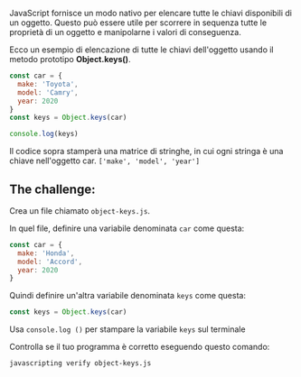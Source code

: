 JavaScript fornisce un modo nativo per elencare tutte le chiavi disponibili di un oggetto. Questo può essere utile per scorrere in sequenza tutte le proprietà di un oggetto e manipolarne i valori di conseguenza.

Ecco un esempio di elencazione di tutte le chiavi dell'oggetto usando il metodo prototipo **Object.keys()**.

```js
const car = {
  make: 'Toyota',
  model: 'Camry',
  year: 2020
}
const keys = Object.keys(car)

console.log(keys)
```

Il codice sopra stamperà una matrice di stringhe, in cui ogni stringa è una chiave nell'oggetto car. `['make', 'model', 'year']`

## The challenge:

Crea un file chiamato `object-keys.js`.

In quel file, definire una variabile denominata `car` come questa:

```js
const car = {
  make: 'Honda',
  model: 'Accord',
  year: 2020
}
```

Quindi definire un'altra variabile denominata `keys` come questa:
```js
const keys = Object.keys(car)
```

Usa `console.log ()` per stampare la variabile `keys` sul terminale

Controlla se il tuo programma è corretto eseguendo questo comando:

```bash
javascripting verify object-keys.js
```
